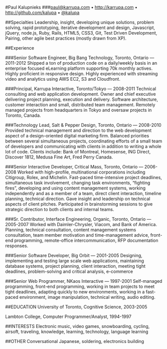 #Paul Kalupnieks
###paul@karrupa.com • http://karrupa.com • http://github.com/kalupa • [@kalupa](http://twitter.com/kalupa)

##Specialties
Leadership, insight, developing unique solutions, problem solving, rapid prototyping, iterative development and design, Javascript, jQuery, node.js, Ruby, Rails, HTML5, CSS3, Git, Test Driven Development, Pairing, other agile best practices (mostly drawn from XP).

##Experience

###Senior Software Engineer, Big Bang Technology, Toronto, Ontario — 2011-2012
Shipped a ton of production code on a daily/weekly basis in an enterprise focused eLearning platform supporting 70k monthly actives. Highly proficient in responsive design. Highly experienced with streaming video and analytics using AWS EC2, S3 and Cloudfront.

###Principal, Karrupa Interactive, Toronto/Tokyo — 2008-2011
Technical consulting and web application development. Owner and chief executive delivering project planning, execution and delivery. Software architecture, customer interaction and small, distributed team management. Remotely managed projects from headquarters in Tokyo and oversaw projects in Toronto, Canada.

###Technology Lead, Salt & Pepper Design, Toronto, Ontario — 2008-2010
Provided technical management and direction to the web development aspect of a design-oriented digital marketing firm. Balanced priorities between several simultaneous projects, coordinating efforts of a small team of developers and communicating with clients in addition to writing a whole lot of code. Clients include: Bank of Montreal, Homesense, ING Direct, Discover 1812, Medusa Fine Art, Fred Perry Canada.

###Senior Interactive Developer, Critical Mass, Toronto, Ontario — 2006-2008
Worked with high-profile, multinational corporations including Citigroup, Rolex, and Michelin. Fast-paced time-intensive project deadlines, simultaneous task involvement, changing task environments, “fighting fires”, developing and using content management systems, working independently and as a member of a team, direct client interaction, timeline planning, technical direction. Gave insight and leadership on technical aspects of client pitches. Participated in brainstorming sessions to give strategic direction to both clients and internal teams.

###Sr. Contributor, Interface Engineering, Organic, Toronto, Ontario — 2005-2007
Worked with Daimler-Chrysler, Viacom, and Bank of America. Planning, technical consultation, content management systems consultation, team member motivation and time-management advice, front-end programming, remote-office intercommunication, RFP documentation responses.

###Senior Software Developer, Big Orbit — 2001-2005
Designing, implementing and testing large scale web applications, maintaining database systems, project planning, client interaction, meeting tight deadlines, problem-solving and critical analysis, e-commerce

###Senior Web Programmer, NKaos Interactive — 1997-2001
Self-managed programming, front-end programming, working in team projects to meet tight deadlines, adapting quickly to new environments, working in a fast-paced environment, image manipulation, technical writing, audio editing.

##EDUCATION
University of Toronto, Cognitive Science, 2003-2005

Lambton College, Computer Programmer/Analyst, 1994-1997

##INTERESTS
Electronic music, video games, snowboarding, cycling, airsoft, traveling, knowledge, learning, technology, language learning

##OTHER
Conversational Japanese, soldering, electronics building
